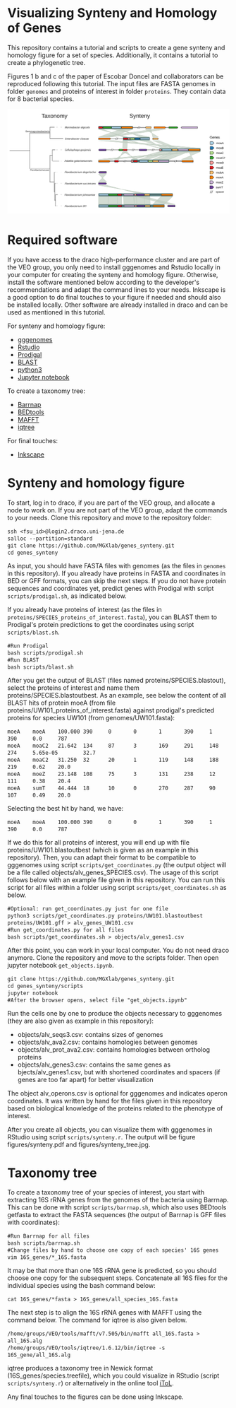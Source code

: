 # Visualizing Synteny and Homology of Genes

This repository contains a tutorial and scripts to create a gene synteny and homology figure for a set of species. Additionally, it contains a tutorial to create a phylogenetic tree.   

Figures 1 b and c of the paper of Escobar Doncel and collaborators can be reproduced following this tutorial. The input files are FASTA genomes in folder ```genomes``` and proteins of interest in folder ```proteins```. They contain data for 8 bacterial species.   

<p align="center">
  <img src="figures/synteny.png" alt="Alt Text" width="850"/>
</p>

# Required software

If you have access to the draco high-performance cluster and are part of the VEO group, you only need to install gggenomes and Rstudio locally in your computer for creating the synteny and homology figure. Otherwise, install the software mentioned below according to the developer's recommendations and adapt the command lines to your needs. Inkscape is a good option to do final touches to your figure if needed and should also be installed locally. Other software are already installed in draco and can be used as mentioned in this tutorial.   

For synteny and homology figure:  

- [gggenomes](https://github.com/thackl/gggenomes)
- [Rstudio](https://posit.co/download/rstudio-desktop/)
- [Prodigal](https://github.com/hyattpd/Prodigal) 
- [BLAST](https://ftp.ncbi.nlm.nih.gov/blast/executables/blast+/LATEST/)
- [python3](https://www.python.org/downloads/) 
- [Jupyter notebook](https://jupyter.org/install)
  
To create a taxonomy tree:

- [Barrnap](https://github.com/tseemann/barrnap)
- [BEDtools](https://bedtools.readthedocs.io/en/latest/index.html)
- [MAFFT](https://mafft.cbrc.jp/alignment/software/installation_without_root.html)
- [iqtree](http://www.iqtree.org/)
  
For final touches:

- [Inkscape](https://wiki.inkscape.org/wiki/Installing_Inkscape)

# Synteny and homology figure

To start, log in to draco, if you are part of the VEO group, and allocate a node to work on. If you are not part of the VEO group, adapt the commands to your needs. Clone this repository and move to the repository folder:

```
ssh <fsu_id>@login2.draco.uni-jena.de
salloc --partition=standard 
git clone https://github.com/MGXlab/genes_synteny.git
cd genes_synteny
```

As input, you should have FASTA files with genomes (as the files in ```genomes``` in this repository). If you already have proteins in FASTA and coordinates in BED or GFF formats, you can skip the next steps. If you do not have protein sequences and coordinates yet, predict genes with Prodigal with script ```scripts/prodigal.sh```, as indicated below.   

If you already have proteins of interest (as the files in ```proteins/SPECIES_proteins_of_interest.fasta```), you can BLAST them to Prodigal's protein predictions to get the coordinates using script ```scripts/blast.sh```.   

```
#Run Prodigal
bash scripts/prodigal.sh
#Run BLAST
bash scripts/blast.sh
```

After you get the output of BLAST (files named proteins/SPECIES.blastout), select the proteins of interest and name them proteins/SPECIES.blastoutbest. As an example, see below the content of all BLAST hits of protein moeA (from file proteins/UW101_proteins_of_interest.fasta) against prodigal's predicted proteins for species UW101 (from genomes/UW101.fasta):

```
moeA    moeA    100.000 390     0       0       1       390     1       390     0.0     787
moeA    moaC2   21.642  134     87      3       169     291     148     274     5.65e-05        32.7
moeA    moaC2   31.250  32      20      1       119     148     188     219     0.62    20.0
moeA    moeZ    23.148  108     75      3       131     238     12      111     0.38    20.4
moeA    sumT    44.444  18      10      0       270     287     90      107     0.49    20.0
```

Selecting the best hit by hand, we have:

```
moeA    moeA    100.000 390     0       0       1       390     1       390     0.0     787
```

If we do this for all proteins of interest, you will end up with file proteins/UW101.blastoutbest (which is given as an example in this repository). Then, you can adapt their format to be compatible to gggenomes using script ```scripts/get_coordinates.py``` (the output object will be a file called objects/alv_genes_SPECIES.csv). The usage of this script follows below with an example file given in this repository. You can run this script for all files within a folder using script ```scripts/get_coordinates.sh``` as below.

```
#Optional: run get_coordinates.py just for one file
python3 scripts/get_coordinates.py proteins/UW101.blastoutbest proteins/UW101.gff > alv_genes_UW101.csv
#Run get_coordinates.py for all files
bash scripts/get_coordinates.sh > objects/alv_genes1.csv
```

After this point, you can work in your local computer. You do not need draco anymore. Clone the repository and move to the scripts folder. Then open jupyter notebook ```get_objects.ipynb```.   

```
git clone https://github.com/MGXlab/genes_synteny.git
cd genes_synteny/scripts
jupyter notebook
#After the browser opens, select file "get_objects.ipynb"
```

Run the cells one by one to produce the objects necessary to gggenomes (they are also given as example in this repository):   

- objects/alv_seqs3.csv: contains sizes of genomes
- objects/alv_ava2.csv: contains homologies between genomes
- objects/alv_prot_ava2.csv: contains homologies between ortholog proteins
- objects/alv_genes3.csv: contains the same genes as bjects/alv_genes1.csv, but with shortened coordinates and spacers (if genes are too far apart) for better visualization  

The object alv_operons.csv is optional for gggenomes and indicates operon coordinates. It was written by hand for the files given in this repository based on biological knowledge of the proteins related to the phenotype of interest.   

After you create all objects, you can visualize them with gggenomes in RStudio using script ```scripts/synteny.r```. The output will be figure figures/synteny.pdf and figures/synteny_tree.jpg.   

# Taxonomy tree

To create a taxonomy tree of your species of interest, you start with extracting 16S rRNA genes from the genomes of the bacteria using Barrnap. This can be done with script ```scripts/barrnap.sh```, which also uses BEDtools getfasta to extract the FASTA sequences (the output of Barrnap is GFF files with coordinates):

```
#Run Barrnap for all files
bash scripts/barrnap.sh
#Change files by hand to choose one copy of each species' 16S genes
vim 16S_genes/*_16S.fasta
```

It may be that more than one 16S rRNA gene is predicted, so you should choose one copy for the subsequent steps. Concatenate all 16S files for the individual species using the bash command below:

```
cat 16S_genes/*fasta > 16S_genes/all_species_16S.fasta
```

The next step is to align the 16S rRNA genes with MAFFT using the command below. The command for iqtree is also given below.

```
/home/groups/VEO/tools/mafft/v7.505/bin/mafft all_16S.fasta > all_16S.alg
/home/groups/VEO/tools/iqtree/1.6.12/bin/iqtree -s 16S_gene/all_16S.alg
```

iqtree produces a taxonomy tree in Newick format (16S_genes/species.treefile), which you could visualize in RStudio (script ```scripts/synteny.r```) or alternatively in the online tool [iToL](https://itol.embl.de/).   

Any final touches to the figures can be done using Inkscape.
